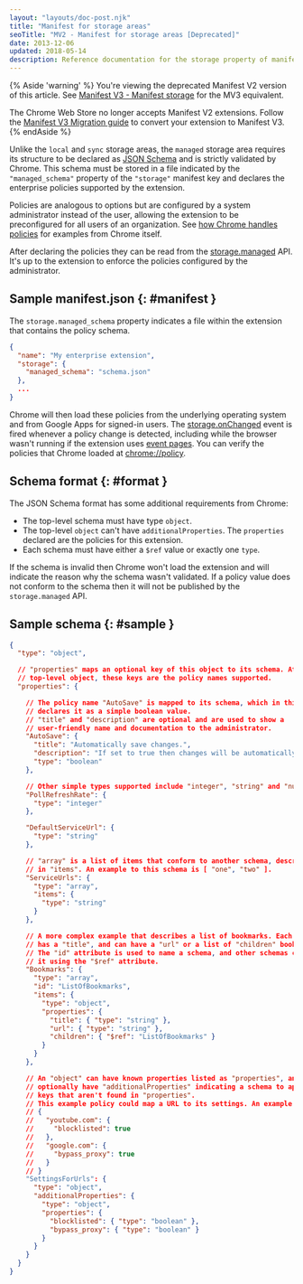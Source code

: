 ```yaml
---
layout: "layouts/doc-post.njk"
title: "Manifest for storage areas"
seoTitle: "MV2 - Manifest for storage areas [Deprecated]"
date: 2013-12-06
updated: 2018-05-14
description: Reference documentation for the storage property of manifest.json.
---
```


{% Aside 'warning' %}
You're viewing the deprecated Manifest V2 version of this article. See [Manifest V3 - Manifest storage](/docs/extensions/mv3/manifest/storage) for the MV3 equivalent.

The Chrome Web Store no longer accepts Manifest V2 extensions. Follow the [Manifest V3 Migration guide](/docs/extensions/migrating) to convert your extension to Manifest V3.
{% endAside %}

Unlike the `local` and `sync` storage areas, the `managed` storage area requires its structure to be
declared as [JSON Schema][1] and is strictly validated by Chrome. This schema must be stored in a
file indicated by the `"managed_schema"` property of the `"storage"` manifest key and declares the
enterprise policies supported by the extension.

Policies are analogous to options but are configured by a system administrator instead of the user,
allowing the extension to be preconfigured for all users of an organization. See [how Chrome handles
policies][2] for examples from Chrome itself.

After declaring the policies they can be read from the [storage.managed][3] API. It's up to the
extension to enforce the policies configured by the administrator.

## Sample manifest.json {: #manifest }

The `storage.managed_schema` property indicates a file within the extension that contains the policy
schema.

```json
{
  "name": "My enterprise extension",
  "storage": {
    "managed_schema": "schema.json"
  },
  ...
}
```

Chrome will then load these policies from the underlying operating system and from Google Apps for
signed-in users. The [storage.onChanged][4] event is fired whenever a policy change is detected,
including while the browser wasn't running if the extension uses [event pages][5]. You can verify
the policies that Chrome loaded at [chrome://policy][6].

## Schema format {: #format }

The JSON Schema format has some additional requirements from Chrome:

- The top-level schema must have type `object`.
- The top-level `object` can't have `additionalProperties`. The `properties` declared are the
  policies for this extension.
- Each schema must have either a `$ref` value or exactly one `type`.

If the schema is invalid then Chrome won't load the extension and will indicate the reason why the
schema wasn't validated. If a policy value does not conform to the schema then it will not be
published by the `storage.managed` API.

## Sample schema {: #sample }

```json
{
  "type": "object",

  // "properties" maps an optional key of this object to its schema. At the
  // top-level object, these keys are the policy names supported.
  "properties": {

    // The policy name "AutoSave" is mapped to its schema, which in this case
    // declares it as a simple boolean value.
    // "title" and "description" are optional and are used to show a
    // user-friendly name and documentation to the administrator.
    "AutoSave": {
      "title": "Automatically save changes.",
      "description": "If set to true then changes will be automatically saved.",
      "type": "boolean"
    },

    // Other simple types supported include "integer", "string" and "number".
    "PollRefreshRate": {
      "type": "integer"
    },

    "DefaultServiceUrl": {
      "type": "string"
    },

    // "array" is a list of items that conform to another schema, described
    // in "items". An example to this schema is [ "one", "two" ].
    "ServiceUrls": {
      "type": "array",
      "items": {
        "type": "string"
      }
    },

    // A more complex example that describes a list of bookmarks. Each bookmark
    // has a "title", and can have a "url" or a list of "children" bookmarks.
    // The "id" attribute is used to name a schema, and other schemas can reuse
    // it using the "$ref" attribute.
    "Bookmarks": {
      "type": "array",
      "id": "ListOfBookmarks",
      "items": {
        "type": "object",
        "properties": {
          "title": { "type": "string" },
          "url": { "type": "string" },
          "children": { "$ref": "ListOfBookmarks" }
        }
      }
    },

    // An "object" can have known properties listed as "properties", and can
    // optionally have "additionalProperties" indicating a schema to apply to
    // keys that aren't found in "properties".
    // This example policy could map a URL to its settings. An example value:
    // {
    //   "youtube.com": {
    //     "blocklisted": true
    //   },
    //   "google.com": {
    //     "bypass_proxy": true
    //   }
    // }
    "SettingsForUrls": {
      "type": "object",
      "additionalProperties": {
        "type": "object",
        "properties": {
          "blocklisted": { "type": "boolean" },
          "bypass_proxy": { "type": "boolean" }
        }
      }
    }
  }
}
```

[1]: https://tools.ietf.org/html/draft-zyp-json-schema-03
[2]: https://www.chromium.org/administrators/
[3]: /docs/extensions/reference/storage#property-managed
[4]: /docs/extensions/reference/storage#event-onChanged
[5]: /docs/extensions/mv2/event_pages
[6]: chrome://policy
